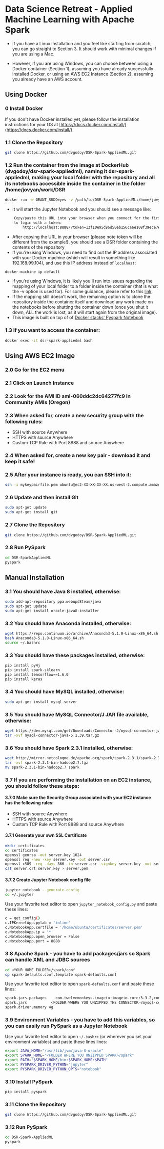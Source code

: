 # Data Science Retreat - Applied Machine Learning with Apache Spark

- If you have a Linux installation and you feel like starting from scratch, you can go straight to Section 3. It should work with minimal changes if you are using a Mac.

- However, if you are using Windows, you can choose between using a Docker container (Section 1), assuming you have already successfully installed Docker, or using an AWS EC2 Instance (Section 2), assuming you already have an AWS account.

## Using Docker 

### 0 Install Docker
If you don't have Docker installed yet, please follow the installation instructions for your OS at [https://docs.docker.com/install/](https://docs.docker.com/install/)

### 1.1 Clone the Repository
```bash
git clone https://github.com/dvgodoy/DSR-Spark-AppliedML.git
```

### 1.2 Run the container from the image at DockerHub (dvgodoy/dsr-spark-appliedml), naming it dsr-spark-appliedml, making your local folder with the repository and all its notebooks accessible inside the container in the folder /home/jovyan/work/DSR
```bash
docker run -e GRANT_SUDO=yes -v /path/to/DSR-Spark-AppliedML:/home/jovyan/work/DSR --name dsr-spark-appliedml -it --rm -p 8888:8888 dvgodoy/dsr-spark-appliedml:latest
```
- It will start the Jupyter Notebook and you should see a message like:
```bash
    Copy/paste this URL into your browser when you connect for the first time,
    to login with a token:
        http://localhost:8888/?token=13f10e95d96d50eb156ca6e108f39ece7e0a8560eea11c44
```
- After copying the URL in your browser (please note token will be different from the example!), you should see a DSR folder containing the contents of the repository
- If you're using Windows, you need to find out the IP address associated with your Docker machine (which will result in something like 192.168.99.104), and use this IP address instead of ```localhost```:
```bash
docker-machine ip default
```
- If you're using Windows, it is likely you'll run into issues regarding the mapping of your local folder to a folder inside the container (that is what the -v option is used for). For some guidance, please refer to this [link](https://rominirani.com/docker-on-windows-mounting-host-directories-d96f3f056a2c). 
- If the mapping still doesn't work, the remaining option is to clone the repository inside the container itself and download any work made on the notebooks before shutting the container down (once you shut it down, ALL the work is lost, as it will start again from the original image).
- This image is built on top of of [Docker stacks' Pyspark Notebook](https://github.com/jupyter/docker-stacks/tree/master/pyspark-notebook)

### 1.3 If you want to access the container:
```bash
docker exec -it dsr-spark-appliedml bash
```

## Using AWS EC2 Image
### 2.0 Go for the EC2 menu

### 2.1 Click on Launch Instance

### 2.2 Look for the AMI ID ami-060ddc2dc64277fc9 in Community AMIs (Oregon)

### 2.3 When asked for, create a new security group with the following rules:
- SSH with source Anywhere
- HTTPS with source Anywhere
- Custom TCP Rule with Port 8888 and source Anywhere

### 2.4 When asked for, create a new key pair - download it and keep it safe!

### 2.5 After your instance is ready, you can SSH into it:
```bash
ssh -i mykeypairfile.pem ubuntu@ec2-XX-XX-XX-XX.us-west-2.compute.amazonaws.com
```

### 2.6 Update and then install Git
```bash
sudo apt-get update
sudo apt-get install git
```

### 2.7 Clone the Repository
```bash
git clone https://github.com/dvgodoy/DSR-Spark-AppliedML.git
```

### 2.8 Run PySpark
```bash
cd DSR-SparkAppliedML
pyspark
```

## Manual Installation
### 3.1 You should have Java 8 installed, otherwise:
```bash
sudo add-apt-repository ppa:webupd8team/java
sudo apt-get update
sudo apt-get install oracle-java8-installer
```

### 3.2 You should have Anaconda installed, otherwise:
```bash
wget https://repo.continuum.io/archive/Anaconda3-5.1.0-Linux-x86_64.sh
bash Anaconda3-5.1.0-Linux-x86_64.sh
source ~/.bashrc
```

### 3.3 You should have these packages installed, otherwise:
```bash
pip install py4j
pip install spark-sklearn
pip install tensorflow==1.6.0
pip install keras
```

### 3.4 You should have MySQL installed, otherwise:
```bash
sudo apt-get install mysql-server
```

### 3.5 You should have MySQL Connector/J JAR file available, otherwise:
```bash
wget https://dev.mysql.com/get/Downloads/Connector-J/mysql-connector-java-5.1.39.tar.gz
tar -xvf mysql-connector-java-5.1.39.tar.gz 
```

### 3.6 You should have Spark 2.3.1 installed, otherwise:
```bash
wget http://mirror.netcologne.de/apache.org/spark/spark-2.3.1/spark-2.3.1-bin-hadoop2.7.tgz
tar -xvf spark-2.3.1-bin-hadoop2.7.tgz
mv spark-2.3.1-bin-hadoop2.7 spark
```

### 3.7 If you are performing the installation on an EC2 instance, you should follow these steps:
#### 3.7.0 Make sure the Security Group associated with your EC2 instance has the following rules:
- SSH with source Anywhere
- HTTPS with source Anywhere
- Custom TCP Rule with Port 8888 and source Anywhere

#### 3.7.1 Generate your own SSL Certificate
```bash
mkdir certificates
cd certificates
openssl genrsa -out server.key 1024
openssl req -new -key server.key -out server.csr
openssl x509 -req -days 366 -in server.csr -signkey server.key -out server.crt
cat server.crt server.key > server.pem
```

#### 3.7.2 Create Jupyter Notebook config file
```bash
jupyter notebook --generate-config
cd ~/.jupyter
```

Use your favorite text editor to open ```jupyter_notebook_config.py``` and paste these lines:
```bash
c = get_config()
c.IPKernelApp.pylab = 'inline'
c.NotebookApp.certfile = '/home/ubuntu/certificates/server.pem'
c.NotebookApp.ip = '*'
c.NotebookApp.open_browser = False
c.NotebookApp.port = 8888
```

### 3.8 Apache Spark - you have to add packages/jars so Spark can handle XML and JDBC sources
```bash
cd <YOUR HOME FOLDER>/spark/conf
cp spark-defaults.conf.template spark-defaults.conf
```

Use your favorite text editor to open ```spark-defaults.conf``` and paste these lines:
```bash
spark.jars.packages    com.twelvemonkeys.imageio:imageio-core:3.3.2,com.twelvemonkeys.imageio:imageio-jpeg:3.3.2,com.databricks:spark-xml_2.11:0.4.0,databricks:spark-deep-learning:1.0.0-spark2.3-s_2.11,JohnSnowLabs:spark-nlp:1.5.3
spark.jars	         <FOLDER WHERE YOU UNZIPPED THE CONNECTOR>/mysql-connector-java-5.1.39/mysql-connector-java-5.1.39-bin.jar
spark.driver.memory 4g
```

### 3.9 Environment Variables - you have to add this variables, so you can easily run PySpark as a Jupyter Notebook
Use your favorite text editor to open ```~/.bashrc``` (or wherever you set your environment variables) and paste these lines lines:
```bash
export JAVA_HOME="/usr/lib/jvm/java-8-oracle"
export SPARK_HOME="<FOLDER WHERE YOU UNZIPPED SPARK>/spark"
export PATH="$SPARK_HOME/bin:$SPARK_HOME:$PATH"
export PYSPARK_DRIVER_PYTHON="jupyter"
export PYSPARK_DRIVER_PYTHON_OPTS="notebook"
```
### 3.10 Install PySpark
```bash
pip install pyspark
```

### 3.11 Clone the Repository
```bash
git clone https://github.com/dvgodoy/DSR-Spark-AppliedML.git
```

### 3.12 Run PySpark
```bash
cd DSR-Spark-AppliedML
pyspark
```

